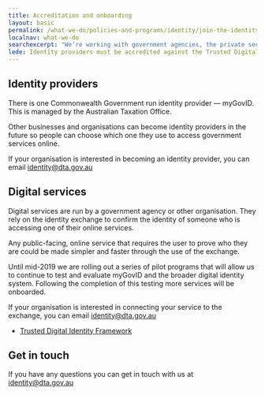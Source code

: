 ```yaml
---
title: Accreditation and onboarding
layout: basic
permalink: /what-we-do/policies-and-programs/identity/join-the-identity-federation/accreditation-and-onboarding/
localnav: what-we-do
searchexcerpt: "We’re working with government agencies, the private sector and the public to design and implement a digital identity solution for the Australia."
lede: Identity providers must be accredited against the Trusted Digital Identity Framework (TDIF) before joining the identity federation. Digital services don’t need to be formally accredited, however they must follow the framework rules.
---
```


<h2 dir="ltr">Identity providers</h2>

<p dir="ltr">There is one Commonwealth Government run identity provider — myGovID. This is managed by the Australian Taxation Office.</p>

<p dir="ltr">Other businesses and organisations can become identity providers in the future so people can choose which one they use to access government services online.</p>

<p dir="ltr">If your organisation is interested in becoming an identity provider, you can email <a href="mailto:identity@dta.gov.au">identity@dta.gov.au</a></p>

<h2 dir="ltr">Digital services</h2>

<p dir="ltr">Digital services are run by a government agency or other organisation. They rely on the identity exchange to confirm the identity of someone who is accessing one of their online services.</p>

<p dir="ltr">Any public-facing, online service that requires the user to prove who they are could be made simpler and faster through the use of the exchange.</p>

<p dir="ltr">Until mid-2019 we are rolling out a series of pilot programs that will allow us to continue to test and evaluate myGovID and the broader digital identity system. Following the completion of this testing more services will be onboarded.</p>

<p dir="ltr">If your organisation is interested in connecting your service to the exchange, you can email <a href="mailto:identity@dta.gov.au">identity@dta.gov.au</a></p>

<ul class="list-small">
  <li>
    <a href="{{site.baseurl}}/what-we-do/policies-and-programs/identity/join-the-identity-federation/accreditation-and-onboarding/trusted-digital-identity-framework/">Trusted Digital Identity Framework</a>
  </li>
  </ul>

## Get in touch

If you have any questions you can get in touch with us at [identity@dta.gov.au](mailto:identity@dta.gov.au)
